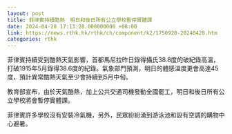 ```yaml
---
layout: post
title: 菲律賓持續酷熱　明日和後日所有公立學校暫停實體課
date: 2024-04-28 17:13:28.000000000 +08:00
link: https://news.rthk.hk/rthk/ch/component/k2/1750920-20240428.htm
categories: rthk
---
```


菲律賓持續受到酷熱天氣影響，首都馬尼拉昨日錄得攝氏38.8度的破紀錄高溫，打破1915年5月錄得38.6度的紀錄。氣象部門預測，明日的體感溫度更會高達45度，預計異常酷熱天氣至少會持續到5月中旬。

教育部宣布，由於天氣酷熱，加上公共交通司機發動全國罷工，明日和後日所有公立學校將會暫停實體課。

菲律賓許多學校沒有安裝冷氣機，另外，民眾紛紛湧到游泳池和設有空調的購物中心避暑。
